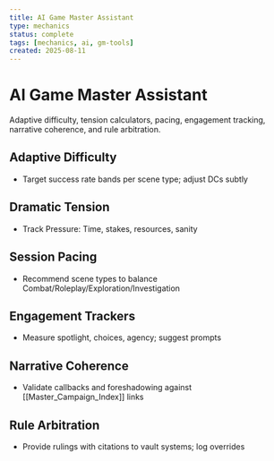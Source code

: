 ```yaml
---
title: AI Game Master Assistant
type: mechanics
status: complete
tags: [mechanics, ai, gm-tools]
created: 2025-08-11
---
```


# AI Game Master Assistant

Adaptive difficulty, tension calculators, pacing, engagement tracking, narrative coherence, and rule arbitration.

## Adaptive Difficulty
- Target success rate bands per scene type; adjust DCs subtly

## Dramatic Tension
- Track Pressure: Time, stakes, resources, sanity

## Session Pacing
- Recommend scene types to balance Combat/Roleplay/Exploration/Investigation

## Engagement Trackers
- Measure spotlight, choices, agency; suggest prompts

## Narrative Coherence
- Validate callbacks and foreshadowing against [[Master_Campaign_Index]] links

## Rule Arbitration
- Provide rulings with citations to vault systems; log overrides
